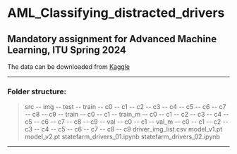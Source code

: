 # AML_Classifying_distracted_drivers
## Mandatory assignment for Advanced Machine Learning, ITU Spring 2024

The data can be downloaded from [Kaggle](https://www.kaggle.com/c/state-farm-distracted-driver-detection)

***

### Folder structure:

>src
>	-- img
>		-- test
>		-- train
>			-- c0
>			-- c1
>			-- c2
>			-- c3
>			-- c4
>			-- c5
>			-- c6
>			-- c7
>			-- c8
>			-- c9
>	-- train
>		-- c0
>		-- c1
>	-- train_m
>		-- c0
> 		-- c1
>		-- c2
>		-- c3
>		-- c4
>		-- c5
>		-- c6
>		-- c7
>		-- c8
>		-- c9
> 	-- val
>		-- c0
>		-- c1
>	-- val_m
>		-- c0
>		-- c1
>		-- c2
>		-- c3
>		-- c4
>		-- c5
>		-- c6
>		-- c7
>		-- c8
>		-- c9
>driver_img_list.csv
>model_v1.pt
>model_v2.pt
>statefarm_drivers_01.ipynb
>statefarm_drivers_02.ipynb
 
***

